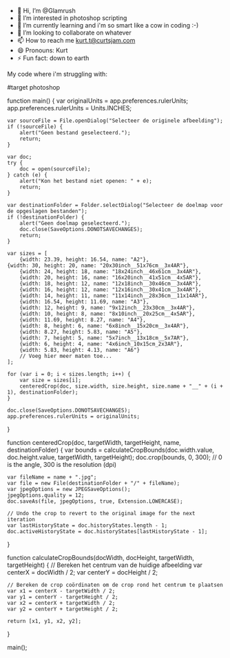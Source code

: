 - 👋 Hi, I’m @Glamrush
- 👀 I’m interested in photoshop scripting
- 🌱 I’m currently learning and i'm so smart like a cow in coding :-)
- 💞️ I’m looking to collaborate on whatever
- 📫 How to reach me kurt.t@curtsjam.com
- 😄 Pronouns: Kurt
- ⚡ Fun fact: down to earth

My code where i'm struggling with:


#target photoshop

function main() {
    var originalUnits = app.preferences.rulerUnits;
    app.preferences.rulerUnits = Units.INCHES;

    var sourceFile = File.openDialog("Selecteer de originele afbeelding");
    if (!sourceFile) {
        alert("Geen bestand geselecteerd.");
        return;
    }

    var doc;
    try {
        doc = open(sourceFile);
    } catch (e) {
        alert("Kon het bestand niet openen: " + e);
        return;
    }

    var destinationFolder = Folder.selectDialog("Selecteer de doelmap voor de opgeslagen bestanden");
    if (!destinationFolder) {
        alert("Geen doelmap geselecteerd.");
        doc.close(SaveOptions.DONOTSAVECHANGES);
        return;
    }

    var sizes = [
        {width: 23.39, height: 16.54, name: "A2"},
	{width: 30, height: 20, name: "20x30inch__51x76cm__3x4AR"},
        {width: 24, height: 18, name: "18x24inch__46x61cm__3x4AR"},
        {width: 20, height: 16, name: "16x20inch__41x51cm__4x5AR"},
        {width: 18, height: 12, name: "12x18inch__30x46cm__3x4AR"},
        {width: 16, height: 12, name: "12x16inch__30x41cm__3x4AR"},
        {width: 14, height: 11, name: "11x14inch__28x36cm__11x14AR"},
        {width: 16.54, height: 11.69, name: "A3"},
        {width: 12, height: 9, name: "9x12inch__23x30cm__3x4AR"},
        {width: 10, height: 8, name: "8x10inch__20x25cm__4x5AR"},
        {width: 11.69, height: 8.27, name: "A4"},
        {width: 8, height: 6, name: "6x8inch__15x20cm__3x4AR"},
        {width: 8.27, height: 5.83, name: "A5"},
        {width: 7, height: 5, name: "5x7inch__13x18cm__5x7AR"},
        {width: 6, height: 4, name: "4x6inch_10x15cm_2x3AR"},
        {width: 5.83, height: 4.13, name: "A6"}
        // Voeg hier meer maten toe...
    ];

    for (var i = 0; i < sizes.length; i++) {
        var size = sizes[i];
        centeredCrop(doc, size.width, size.height, size.name + "__" + (i + 1), destinationFolder);
    }

    doc.close(SaveOptions.DONOTSAVECHANGES);
    app.preferences.rulerUnits = originalUnits;
}

function centeredCrop(doc, targetWidth, targetHeight, name, destinationFolder) {
    var bounds = calculateCropBounds(doc.width.value, doc.height.value, targetWidth, targetHeight);
    doc.crop(bounds, 0, 300); // 0 is the angle, 300 is the resolution (dpi)

    var fileName = name + ".jpg";
    var file = new File(destinationFolder + "/" + fileName);
    var jpegOptions = new JPEGSaveOptions();
    jpegOptions.quality = 12;
    doc.saveAs(file, jpegOptions, true, Extension.LOWERCASE);

    // Undo the crop to revert to the original image for the next iteration
    var lastHistoryState = doc.historyStates.length - 1;
    doc.activeHistoryState = doc.historyStates[lastHistoryState - 1];
}

function calculateCropBounds(docWidth, docHeight, targetWidth, targetHeight) {
    // Bereken het centrum van de huidige afbeelding
    var centerX = docWidth / 2;
    var centerY = docHeight / 2;

    // Bereken de crop coördinaten om de crop rond het centrum te plaatsen
    var x1 = centerX - targetWidth / 2;
    var y1 = centerY - targetHeight / 2;
    var x2 = centerX + targetWidth / 2;
    var y2 = centerY + targetHeight / 2;

    return [x1, y1, x2, y2];
}

main();





<!---
Glamrush/Glamrush is a ✨ special ✨ repository because its `README.md` (this file) appears on your GitHub profile.
You can click the Preview link to take a look at your changes.
--->
